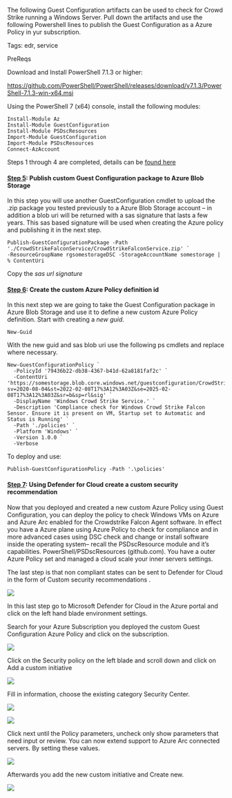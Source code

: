 The following Guest Configuration artifacts can be used to check for Crowd Strike running a Windows Server. Pull down the artifacts and use the following Powershell lines to publish the Guest Configuration as a Azure Policy in yur subscription.

Tags: edr, service

PreReqs

Download and Install PowerShell 7.1.3 or higher: 

https://github.com/PowerShell/PowerShell/releases/download/v7.1.3/PowerShell-7.1.3-win-x64.msi 

Using the PowerShell 7 (x64) console, install the following modules: 

```
Install-Module Az 
Install-Module GuestConfiguration 
Install-Module PSDscResources
Import-Module GuestConfiguration
Import-Module PSDscResources
Connect-AzAccount
```

Steps 1 through 4 are completed, details can be [found here](https://techcommunity.microsoft.com/t5/microsoft-defender-for-cloud/7-steps-to-author-develop-and-deploy-custom-recommendations-for/ba-p/3166026 "found here")

#### [Step 5](https://docs.microsoft.com/en-us/azure/governance/policy/how-to/guest-configuration-create-test#validate-the-configuration-package-meets-requirements "Step 5"): Publish custom Guest Configuration package to Azure Blob Storage

In this step you will use another GuestConfiguration cmdlet to upload the .zip package you tested previously to a Azure Blob Storage account – in addition a blob uri will be returned with a sas signature that lasts a few years. This sas based signature will be used when creating the Azure policy and publishing it in the next step. 

```
Publish-GuestConfigurationPackage -Path './CrowdStrikeFalconService/CrowdStrikeFalconService.zip' `
-ResourceGroupName rgsomestorageDSC -StorageAccountName somestorage | % ContentUri
```

Copy the *sas url signature* 

#### [Step 6](https://docs.microsoft.com/en-us/azure/governance/policy/how-to/guest-configuration-create-publish#publish-a-configuration-package "Step 6"): Create the custom Azure Policy definition id

In this next step we are going to take the Guest Configuration package in Azure Blob Storage and use it to define a new custom Azure Policy definition. Start with creating a *new guid*. 

```
New-Guid
```

With the new guid and sas blob uri use the following ps cmdlets and replace where necessary. 

```
New-GuestConfigurationPolicy `
  -PolicyId '79436b22-db38-4367-b41d-62a8181faf2c' `
  -ContentUri 'https://somestorage.blob.core.windows.net/guestconfiguration/CrowdStrikeFalconService.zip?sv=2020-08-04&st=2022-02-08T17%3A12%3A03Z&se=2025-02-08T17%3A12%3A03Z&sr=b&sp=rl&sig' `
  -DisplayName 'Windows Crowd Strike Service.' `
  -Description 'Compliance check for Windows Crowd Strike Falcon Sensor. Ensure it is present on VM, Startup set to Automatic and Status is Running' `
  -Path './policies' `
  -Platform 'Windows' `
  -Version 1.0.0 `
  -Verbose
```

To deploy and use:

```
Publish-GuestConfigurationPolicy -Path '.\policies'
```

#### [Step 7](https://docs.microsoft.com/en-us/azure/defender-for-cloud/custom-security-policies?pivots=azure-portal#to-add-a-custom-initiative-to-your-subscription "Step 7"): Using Defender for Cloud create a custom security recommendation

Now that you deployed and created a new custom Azure Policy using Guest Configuration, you can deploy the policy to check Windows VMs on Azure and Azure Arc enabled for the Crowdstrike Falcon Agent software. In effect you have a Azure plane using Azure Policy to check for compliance and in more advanced cases using DSC check and change or install software inside the operating system– recall the PSDscResource module and it’s capabilities. PowerShell/PSDscResources (github.com). You have a outer Azure Policy set and managed a cloud scale your inner servers settings.

The last step is that non compliant states can be sent to Defender for Cloud in the form of Custom security recommendations .

![](https://github.com/swiftsolves-msft/Community-GuestConfiguration/raw/main/images/MDCreccomend.png)

In this last step go to Microsoft Defender for Cloud in the Azure portal and click on the left hand blade environment settings.

Search for your Azure Subscription you deployed the custom Guest Configuration Azure Policy and click on the subscription.

![](https://github.com/swiftsolves-msft/Community-GuestConfiguration/raw/main/images/MDCreccomend2.png)

Click on the Security policy on the left blade and scroll down and click on Add a custom initiative 

![](https://github.com/swiftsolves-msft/Community-GuestConfiguration/raw/main/images/MDCreccomend3.png)

Fill in information, choose the existing category Security Center.

![](https://github.com/swiftsolves-msft/Community-GuestConfiguration/raw/main/images/MDCreccomend4.png)

![](https://github.com/swiftsolves-msft/Community-GuestConfiguration/raw/main/images/MDCreccomend5.png)

Click next until the Policy parameters, uncheck only show parameters that need input or review. You can now extend support to Azure Arc connected servers. By setting these values. 

![](https://github.com/swiftsolves-msft/Community-GuestConfiguration/raw/main/images/MDCreccomend6.png)

Afterwards you add the new custom initiative and Create new.

![](https://github.com/swiftsolves-msft/Community-GuestConfiguration/raw/main/images/MDCreccomend7.png)
